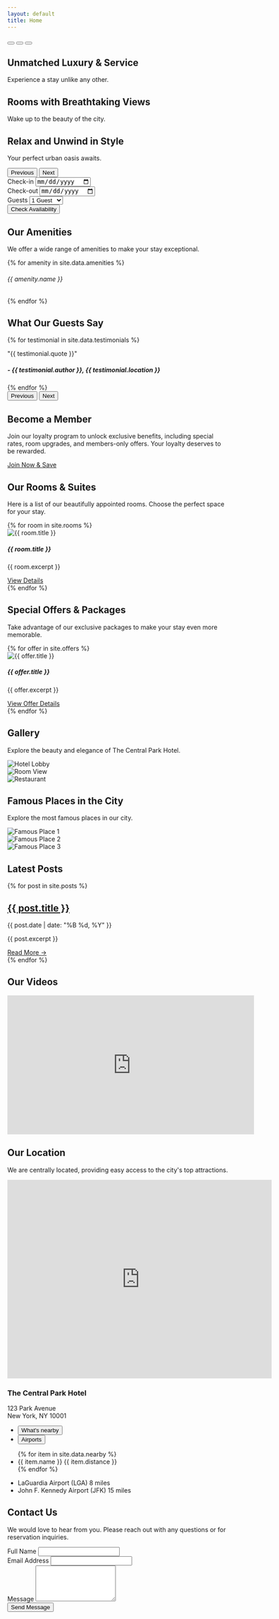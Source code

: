 ```yaml
---
layout: default
title: Home
---
```

<!-- 1. HERO CAROUSEL & BOOKING WIDGET -->

<div class="hero-carousel-container">
<!-- Bootstrap Carousel -->
<div id="heroCarousel" class="carousel slide" data-bs-ride="carousel">
<div class="carousel-indicators">
<button type="button" data-bs-target="#heroCarousel" data-bs-slide-to="0" class="active" aria-current="true" aria-label="Slide 1"></button>
<button type="button" data-bs-target="#heroCarousel" data-bs-slide-to="1" aria-label="Slide 2"></button>
<button type="button" data-bs-target="#heroCarousel" data-bs-slide-to="2" aria-label="Slide 3"></button>
</div>
<div class="carousel-inner">
<div class="carousel-item active" style="background-image: url('/assets/images/hero-background1.jpg');">
<!-- == IMAGE REPLACEMENT ==
- Replace with a high-quality image of your lobby or exterior.
- Recommended Size: 1920x1080 pixels
-->
<div class="carousel-caption d-none d-md-block">
<h2>Unmatched Luxury & Service</h2>
<p>Experience a stay unlike any other.</p>
</div>
</div>
<div class="carousel-item" style="background-image: url('/assets/images/hero-background2.jpg');">
<!-- == IMAGE REPLACEMENT ==
- Replace with a high-quality image of a room with a view.
- Recommended Size: 1920x1080 pixels
-->
<div class="carousel-caption d-none d-md-block">
<h2>Rooms with Breathtaking Views</h2>
<p>Wake up to the beauty of the city.</p>
</div>
</div>
<div class="carousel-item" style="background-image: url('/assets/images/hero-background3.jpg');">
<!-- == IMAGE REPLACEMENT ==
- Replace with a high-quality image of your pool or another key amenity.
- Recommended Size: 1920x1080 pixels
-->
<div class="carousel-caption d-none d-md-block">
<h2>Relax and Unwind in Style</h2>
<p>Your perfect urban oasis awaits.</p>
</div>
</div>
</div>
<button class="carousel-control-prev" type="button" data-bs-target="#heroCarousel" data-bs-slide="prev">
<span class="carousel-control-prev-icon" aria-hidden="true"></span>
<span class="visually-hidden">Previous</span>
</button>
<button class="carousel-control-next" type="button" data-bs-target="#heroCarousel" data-bs-slide="next">
<span class="carousel-control-next-icon" aria-hidden="true"></span>
<span class="visually-hidden">Next</span>
</button>
</div>
</div>

<!-- Booking Widget -->

<div class="booking-widget">
<form class="row g-3 align-items-end">
<div class="col-md">
<label for="checkin" class="form-label">Check-in</label>
<input type="date" class="form-control" id="checkin">
</div>
<div class="col-md">
<label for="checkout" class="form-label">Check-out</label>
<input type="date" class="form-control" id="checkout">
</div>
<div class="col-md">
<label for="guests" class="form-label">Guests</label>
<select id="guests" class="form-select">
<option selected>1 Guest</option>
<option>2 Guests</option>
<option>3 Guests</option>
<option>4 Guests</option>
</select>
</div>
<div class="col-md-auto">
<button type="submit" class="btn btn-primary w-100">Check Availability</button>
</div>
</form>
</div>
</div>

<div class="container my-5">
<!-- 2. AMENITIES SECTION -->
<section id="amenities" class="text-center my-5 py-5" data-aos="fade-up">
<h2>Our Amenities</h2>
<p class="lead">We offer a wide range of amenities to make your stay exceptional.</p>
<div class="row mt-5">
{% for amenity in site.data.amenities %}
<div class="col-md-4 col-lg-2 mb-4">
<div class="amenity-item">
<div class="amenity-icon">
<i class="{{ amenity.icon }}"></i>
</div>
<h6>{{ amenity.name }}</h6>
</div>
</div>
{% endfor %}
</div>
</section>

<!-- 3. TESTIMONIALS SECTION -->

<section id="testimonials" class="testimonials-section bg-light my-5 py-5" data-aos="fade-up">
<div class="container">
<h2 class="text-center">What Our Guests Say</h2>
<div id="testimonialCarousel" class="carousel slide" data-bs-ride="carousel">
<div class="carousel-inner">
{% for testimonial in site.data.testimonials %}
<div class="carousel-item {% if forloop.first %}active{% endif %}">
<div class="testimonial-content">
<p class="testimonial-quote">"{{ testimonial.quote }}"</p>
<h5 class="testimonial-author">- {{ testimonial.author }}, {{ testimonial.location }}</h5>
</div>
</div>
{% endfor %}
</div>
<button class="carousel-control-prev" type="button" data-bs-target="#testimonialCarousel" data-bs-slide="prev">
<span class="carousel-control-prev-icon" aria-hidden="true"></span>
<span class="visually-hidden">Previous</span>
</button>
<button class="carousel-control-next" type="button" data-bs-target="#testimonialCarousel" data-bs-slide="next">
<span class="carousel-control-next-icon" aria-hidden="true"></span>
<span class="visually-hidden">Next</span>
</button>
</div>
</div>
</section>

<!-- 4. MEMBER BENEFITS SECTION -->

<section id="member-benefits" class="text-center my-5 py-5" data-aos="fade-up">
<div class="container">
<div class="row justify-content-center">
<div class="col-lg-8">
<div class="member-benefit-icon">
<i class="fas fa-crown"></i>
</div>
<h2>Become a Member</h2>
<p class="lead">Join our loyalty program to unlock exclusive benefits, including special rates, room upgrades, and members-only offers. Your loyalty deserves to be rewarded.</p>
<a href="#" class="btn btn-outline-primary btn-lg mt-3">Join Now & Save</a>
</div>
</div>
</div>
</section>

<!-- Rooms Section -->
<section id="rooms" class="my-5 py-5">
<div class="container">
<h2 class="text-center">Our Rooms & Suites</h2>
<p class="text-center lead">Here is a list of our beautifully appointed rooms. Choose the perfect space for your stay.</p>
<div class="row row-cols-1 row-cols-md-2 g-4 mt-4">
{% for room in site.rooms %}
<div class="col" data-aos="fade-up" data-aos-delay="{{ forloop.index0 | times: 100 }}">
<div class="card h-100 card-hover">
<img src="{{ room.image }}" class="card-img-top" alt="{{ room.title }}">
<div class="card-body d-flex flex-column">
<h5 class="card-title">{{ room.title }}</h5>
<p class="card-text">{{ room.excerpt }}</p>
<a href="{{ room.url }}" class="btn btn-primary mt-auto">View Details</a>
</div>
</div>
</div>
{% endfor %}
</div>
</div>
</section>

<!-- Offers Section -->
<section id="offers" class="bg-light my-5 py-5">
<div class="container">
<h2 class="text-center">Special Offers & Packages</h2>
<p class="text-center lead">Take advantage of our exclusive packages to make your stay even more memorable.</p>
<div class="row row-cols-1 row-cols-md-2 g-4 mt-4">
{% for offer in site.offers %}
<div class="col" data-aos="fade-up" data-aos-delay="{{ forloop.index0 | times: 100 }}">
<div class="card h-100 card-hover">
<img src="{{ offer.image }}" class="card-img-top" alt="{{ offer.title }}">
<div class="card-body d-flex flex-column">
<h5 class="card-title">{{ offer.title }}</h5>
<p class="card-text">{{ offer.excerpt }}</p>
<a href="{{ offer.url }}" class="btn btn-primary mt-auto">View Offer Details</a>
</div>
</div>
</div>
{% endfor %}
</div>
</div>
</section>

<!-- Gallery Section -->
<section id="gallery" class="my-5 py-5">
<div class="container">
<h2 class="text-center">Gallery</h2>
<p class="text-center lead">Explore the beauty and elegance of The Central Park Hotel.</p>
<div class="row row-cols-1 row-cols-md-2 row-cols-lg-3 g-4 mt-4">
<div class="col" data-aos="zoom-in">
<img src="/assets/images/rooms/standard-queen-card.jpg" class="img-fluid rounded shadow-sm" alt="Hotel Lobby">
</div>
<div class="col" data-aos="zoom-in" data-aos-delay="100">
<img src="/assets/images/rooms/deluxe-card.jpg" class="img-fluid rounded shadow-sm" alt="Room View">
</div>
<div class="col" data-aos="zoom-in" data-aos-delay="200">
<img src="/assets/images/rooms/classic-king-card.jpg" class="img-fluid rounded shadow-sm" alt="Restaurant">
</div>
</div>
</div>
</section>

<!-- Famous Places Section -->
<section id="famous-places" class="bg-light my-5 py-5">
<div class="container">
<h2 class="text-center">Famous Places in the City</h2>
<p class="text-center lead">Explore the most famous places in our city.</p>
<div class="row row-cols-1 row-cols-md-2 row-cols-lg-3 g-4 mt-4">
<div class="col" data-aos="zoom-in">
<img src="/assets/images/famous-places/placeholder1.jpg" class="img-fluid rounded shadow-sm" alt="Famous Place 1">
</div>
<div class="col" data-aos="zoom-in" data-aos-delay="100">
<img src="/assets/images/famous-places/placeholder2.jpg" class="img-fluid rounded shadow-sm" alt="Famous Place 2">
</div>
<div class="col" data-aos="zoom-in" data-aos-delay="200">
<img src="/assets/images/famous-places/placeholder3.jpg" class="img-fluid rounded shadow-sm" alt="Famous Place 3">
</div>
</div>
</div>
</section>

<!-- Blog Section -->
<section id="blog" class="my-5 py-5">
<div class="container">
<h2 class="text-center">Latest Posts</h2>
<div class="row">
<div class="col-lg-8 mx-auto">
{% for post in site.posts %}
<div class="card mb-4 shadow-sm" data-aos="fade-up">
<div class="card-body">
<h2 class="card-title"><a href="{{ post.url | relative_url }}">{{ post.title }}</a></h2>
<p class="card-text text-muted">{{ post.date | date: "%B %d, %Y" }}</p>
<p class="card-text">{{ post.excerpt }}</p>
<a href="{{ post.url | relative_url }}" class="btn btn-primary">Read More &rarr;</a>
</div>
</div>
{% endfor %}
</div>
</div>
</div>
</section>

<!-- Videos Section -->
<section id="videos" class="bg-light my-5 py-5">
<div class="container">
<h2 class="text-center">Our Videos</h2>
<div class="row">
<div class="col-lg-8 mx-auto">
<div class="ratio ratio-16x9 mb-4">
 <iframe width="560" height="315" src="https://www.youtube.com/embed/qemqQHaeCYo?si=rD5FCVzPx9eJAtxP" title="YouTube video player" frameborder="0" allow="accelerometer; autoplay; clipboard-write; encrypted-media; gyroscope; picture-in-picture; web-share" referrerpolicy="strict-origin-when-cross-origin" allowfullscreen></iframe>
</div>
</div>
</div>
</div>
</section>

<!-- Location Section -->
<section id="location" class="my-5 py-5">
<div class="container">
<h2 class="text-center">Our Location</h2>
<p class="text-center lead">We are centrally located, providing easy access to the city's top attractions.</p>
<div class="row">
<div class="col-lg-8" data-aos="fade-up">
<!-- Google Maps Embed -->
<div class="ratio ratio-16x9 mb-4">
<iframe src="https://www.google.com/maps/embed?pb=!1m18!1m12!1m3!1d3022.62954512527!2d-73.98235!3d40.74844!2m3!1f0!2f0!3f0!3m2!1i1024!2i768!4f13.1!3m3!1m2!1s0x89c259a6f3b7ac8d%3A0x6b6a5a4a4b0c4e8!2s123%20Park%20Ave%2C%20New%20York%2C%20NY%2010001%2C%20USA!5e0!3m2!1sen!2sin!4v1620201655322!5m2!1sen!2sin" width="600" height="450" style="border:0;" allowfullscreen="" loading="lazy"></iframe>
</div>
</div>
<div class="col-lg-4" data-aos="fade-up" data-aos-delay="100">
<div class="location-details">
<h3>The Central Park Hotel</h3>
<p>123 Park Avenue<br>New York, NY 10001</p>
</div>
</div>
</div>
<div class="row mt-5">
<div class="col-12" data-aos="fade-up">
<!-- "What's Nearby" Feature -->
<div class="nearby-container">
<ul class="nav nav-tabs" id="locationTab" role="tablist">
<li class="nav-item" role="presentation">
<button class="nav-link active" id="nearby-tab" data-bs-toggle="tab" data-bs-target="#nearby" type="button" role="tab" aria-controls="nearby" aria-selected="true">What's nearby</button>
</li>
<li class="nav-item" role="presentation">
<button class="nav-link" id="airports-tab" data-bs-toggle="tab" data-bs-target="#airports" type="button" role="tab" aria-controls="airports" aria-selected="false">Airports</button>
</li>
</ul>
<div class="tab-content" id="locationTabContent">
<div class="tab-pane fade show active" id="nearby" role="tabpanel" aria-labelledby="nearby-tab">
<ul class="list-group list-group-flush">
{% for item in site.data.nearby %}
<li class="list-group-item d-flex justify-content-between align-items-center">
<span><i class="fas fa-map-marker-alt me-2"></i>{{ item.name }}</span>
<span class="text-muted">{{ item.distance }}</span>
</li>
{% endfor %}
</ul>
</div>
<div class="tab-pane fade" id="airports" role="tabpanel" aria-labelledby="airports-tab">
<ul class="list-group list-group-flush">
<li class="list-group-item d-flex justify-content-between align-items-center">
<span><i class="fas fa-plane-departure me-2"></i>LaGuardia Airport (LGA)</span>
<span class="text-muted">8 miles</span>
</li>
<li class="list-group-item d-flex justify-content-between align-items-center">
<span><i class="fas fa-plane-departure me-2"></i>John F. Kennedy Airport (JFK)</span>
<span class="text-muted">15 miles</span>
</li>
</ul>
</div>
</div>
</div>
</div>
</div>
</div>
</section>

<!-- Contact Section -->
<section id="contact" class="bg-light my-5 py-5">
<div class="container">
<h2 class="text-center">Contact Us</h2>
<p class="text-center lead">We would love to hear from you. Please reach out with any questions or for reservation inquiries.</p>
<div class="row mt-5">
<div class="col-md-8 mx-auto" data-aos="fade-up">
<form>
<div class="mb-3">
<label for="name" class="form-label">Full Name</label>
<input type="text" class="form-control" id="name" required>
</div>
<div class="mb-3">
<label for="email" class="form-label">Email Address</label>
<input type="email" class="form-control" id="email" required>
</div>
<div class="mb-3">
<label for="message" class="form-label">Message</label>
<textarea class="form-control" id="message" rows="5" required></textarea>
</div>
<button type="submit" class="btn btn-primary">Send Message</button>
</form>
</div>
</div>
</div>
</section>

</div>
